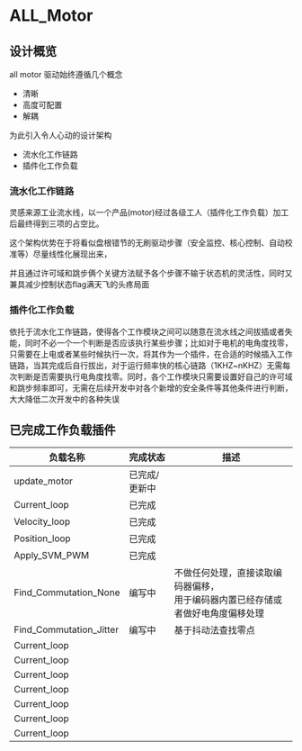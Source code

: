 # ALL_Motor

## 设计概览

all motor 驱动始终遵循几个概念

* 清晰
* 高度可配置
* 解耦

为此引入令人心动的设计架构

* 流水化工作链路
* 插件化工作负载

### 流水化工作链路

灵感来源工业流水线，以一个产品(motor)经过各级工人（插件化工作负载）加工后最终得到三项的占空比。

这个架构优势在于将看似盘根错节的无刷驱动步骤（安全监控、核心控制、自动校准等）尽量线性化展现出来，

并且通过许可域和跳步俩个关键方法赋予各个步骤不输于状态机的灵活性，同时又兼具减少控制状态flag满天飞的头疼局面

### 插件化工作负载

依托于流水化工作链路，使得各个工作模块之间可以随意在流水线之间拔插或者失能，同时不必一个一个判断是否应该执行某些步骤；比如对于电机的电角度找零，只需要在上电或者某些时候执行一次，将其作为一个插件，在合适的时候插入工作链路，当其完成后自行拔出，对于运行频率快的核心链路（1KHZ~nKHZ）无需每次判断是否需要执行电角度找零。同时，各个工作模块只需要设置好自己的许可域和跳步频率即可，无需在后续开发中对各个新增的安全条件等其他条件进行判断，大大降低二次开发中的各种失误

## 已完成工作负载插件


| 负载名称                | 完成状态      | 描述                                                                                 |
| ----------------------- | ------------- | ------------------------------------------------------------------------------------ |
| update_motor            | 已完成/更新中 |                                                                                      |
| Current_loop            | 已完成        |                                                                                      |
| Velocity_loop           | 已完成        |                                                                                      |
| Position_loop           | 已完成        |                                                                                      |
| Apply_SVM_PWM           | 已完成        |                                                                                      |
| Find_Commutation_None   | 编写中        | 不做任何处理，直接读取编码器偏移，<br />用于编码器内置已经存储或者做好电角度偏移处理 |
| Find_Commutation_Jitter | 编写中        | 基于抖动法查找零点                                                                   |
| Current_loop            |               |                                                                                      |
| Current_loop            |               |                                                                                      |
| Current_loop            |               |                                                                                      |
| Current_loop            |               |                                                                                      |
| Current_loop            |               |                                                                                      |
| Current_loop            |               |                                                                                      |
| Current_loop            |               |                                                                                      |
